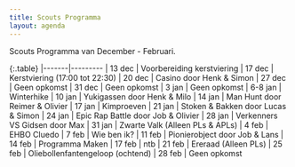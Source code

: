 ```yaml
---
title: Scouts Programma
layout: agenda
---
```


Scouts Programma van December - Februari.

{:.table}
|-------|---------
| 13 dec | Voorbereiding kerstviering
| 17 dec | Kerstviering (17:00 tot 22:30)
| 20 dec | Casino door Henk & Simon
| 27 dec | Geen opkomst
| 31 dec | Geen opkomst
| 3 jan | Geen opkomst
| 6-8 jan | Winterhike
| 10 jan | Yukigassen door Henk & Milo
| 14 jan | Man Hunt door Reimer & Olivier
| 17 jan | Kimproeven
| 21 jan | Stoken & Bakken door Lucas & Simon
| 24 jan | Epic Rap Battle door Job & Olivier
| 28 jan | Verkenners VS Gidsen door Max
| 31 jan | Zwarte Valk (Alleen PLs & APLs)
| 4 feb | EHBO Cluedo
| 7 feb | Wie ben ik?
| 11 feb | Pionierobject door Job & Lans
| 14 feb | Programma Maken
| 17 feb | ntb
| 21 feb | Ereraad (Alleen PLs)
| 25 feb | Oliebollenfantengeloop (ochtend)
| 28 feb | Geen opkomst
